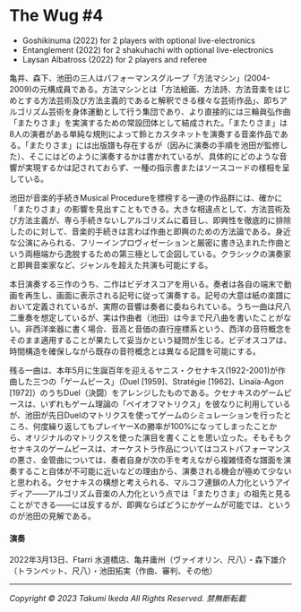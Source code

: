 # The Wug #4

- Goshikinuma (2022) for 2 players with optional live-electronics
- Entanglement (2022) for 2 shakuhachi with optional live-electronics
- Laysan Albatross (2022) for 2 players and referee

亀井、森下、池田の三人はパフォーマンスグループ「方法マシン」(2004-2009)の元構成員である。方法マシンとは「方法絵画、方法詩、方法音楽をはじめとする方法芸術及び方法主義的であると解釈できる様々な芸術作品」、即ちアルゴリズム芸術を身体運動として行う集団であり、より直接的には三輪眞弘作曲「またりさま」を実演するための常設団体として結成された。「またりさま」は8人の演者がある単純な規則によって鈴とカスタネットを演奏する音楽作品である。「またりさま」には出版譜も存在するが（因みに演奏の手順を池田が監修した）、そこにはどのように演奏するかは書かれているが、具体的にどのような音響が実現するかは記されておらず、一種の指示書またはソースコードの様相を呈している。

池田が音楽的手続きMusical Procedureを標榜する一連の作品群には、確かに「またりさま」の影響を見出すこともできる。大きな相違点として、方法芸術及び方法主義が、専ら手続きないしアルゴリズムに着目し、即興性を徹底的に排除したのに対して、音楽的手続きは言わば作曲と即興のための方法論である。身近な公演にみられる、フリーインプロヴィゼーションと厳密に書き込まれた作曲という両極端から逸脱するための第三極として企図している。クラシックの演奏家と即興音楽家など、ジャンルを超えた共演も可能にする。

本日演奏する三作のうち、二作はビデオスコアを用いる。奏者は各自の端末で動画を再生し、画面に表示される記号に従って演奏する。記号の大意は紙の楽譜において定義されているが、実際の音響は奏者に委ねられている。うち一曲は尺八二重奏を想定しているが、実は作曲者（池田）は今まで尺八曲を書いたことがない。非西洋楽器に書く場合、音高と音価の直行座標系という、西洋の音符概念をそのまま適用することが果たして妥当かという疑問が生じる。ビデオスコアは、時間構造を確保しながら既存の音符概念とは異なる記譜を可能にする。

残る一曲は、本年5月に生誕百年を迎えるヤニス・クセナキス(1922-2001)が作曲した三つの「ゲームピース」（Duel [1959]、Stratégie [1962]、Linaïa-Agon [1972]）のうちDuel（決闘）をアレンジしたものである。クセナキスのゲームピースは、いずれもゲーム理論の「ペイオフマトリクス」を彼なりに利用しているが、池田が先日Duelのマトリクスを使ってゲームのシミュレーションを行ったところ、何度繰り返してもプレイヤーXの勝率が100%になってしまったことから、オリジナルのマトリクスを使った演目を書くことを思い立った。そもそもクセナキスのゲームピースは、オーケストラ作品についてはコストパフォーマンスの悪さ、金管曲については、奏者自身が次の手を考えながら複雑怪奇な譜面を演奏すること自体が不可能に近いなどの理由から、演奏される機会が極めて少ないと思われる。クセナキスの構想と考えられる、マルコフ連鎖の人力化というアイディア——アルゴリズム音楽の人力化という点では「またりさま」の祖先と見ることができる——には反するが、即興ならばどうにかゲームが可能では、というのが池田の見解である。


#### 演奏
2022年3月13日、Ftarri 水道橋店、亀井庸州（ヴァイオリン、尺八）・森下雄介（トランペット、尺八）・池田拓実（作曲、審判、その他）

---
*Copyright © 2023 Takumi Ikeda All Rights Reserved. 禁無断転載*
